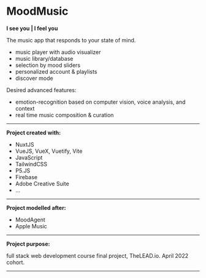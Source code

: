 # MoodMusic
**I see you | I feel you**

The music app that responds to your state of mind.
- music player with audio visualizer
- music library/database
- selection by mood sliders
- personalized account & playlists
- discover mode

Desired advanced features:
- emotion-recognition based on computer vision, voice analysis, and context
- real time music composition & curation

---

**Project created with:**

- NuxtJS 
- VueJS, VueX, Vuetify, Vite
- JavaScript
- TailwindCSS
- P5.JS
- Firebase
- Adobe Creative Suite
- ...

---

**Project modelled after:**
- MoodAgent
- Apple Music

---

**Project purpose:**

full stack web development course final project, TheLEAD.io. April 2022 cohort.

---
